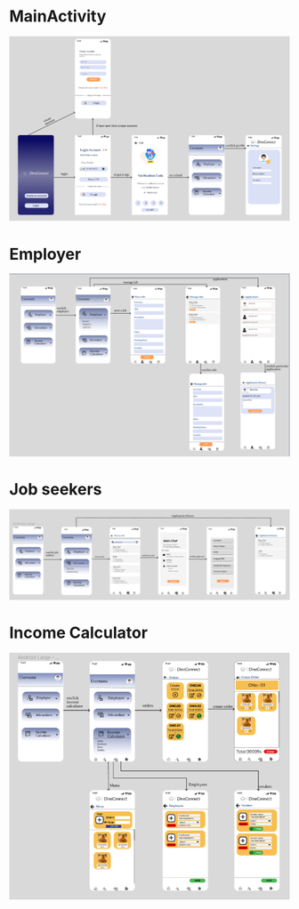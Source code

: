# MainActivity 

<img src="images/Homemain.png">

# Employer
<img src="images/Employer.png">

# Job seekers
<img src="images/Jobseeker.png">

# Income Calculator
<img src="images/IncomeCalc.png">
